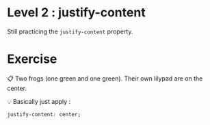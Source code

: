 # Level 2 : justify-content

Still practicing the `justify-content` property.

# Exercise

:clipboard: Two frogs (one green and one green). Their own lilypad are on the center. 

:bulb: Basically just apply : 

```css
justify-content: center;
```
